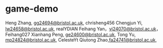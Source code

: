 # game-demo
Heng Zhang, gg24694@bristol.ac.uk, chrisheng456
Chengjun Yi, lw24658@bristol.ac.uk, realYDIAN
Feihang Yan，vj24070@bristol.ac.uk，Feihang027
Xianhang Peng, ge24600@bristol.ac.uk,
Tong Yu, mp24824@bristol.ac.uk, CelesteYt
Qiutong Zhao,fa24741@bristol.ac.uk,